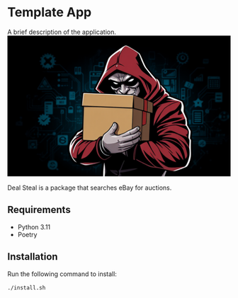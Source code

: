 # Template App

A brief description of the application.
![Deal Steal](dealsteal.png)

Deal Steal is a package that searches eBay for auctions.

## Requirements

- Python 3.11
- Poetry

## Installation

Run the following command to install:

```sh
./install.sh
```